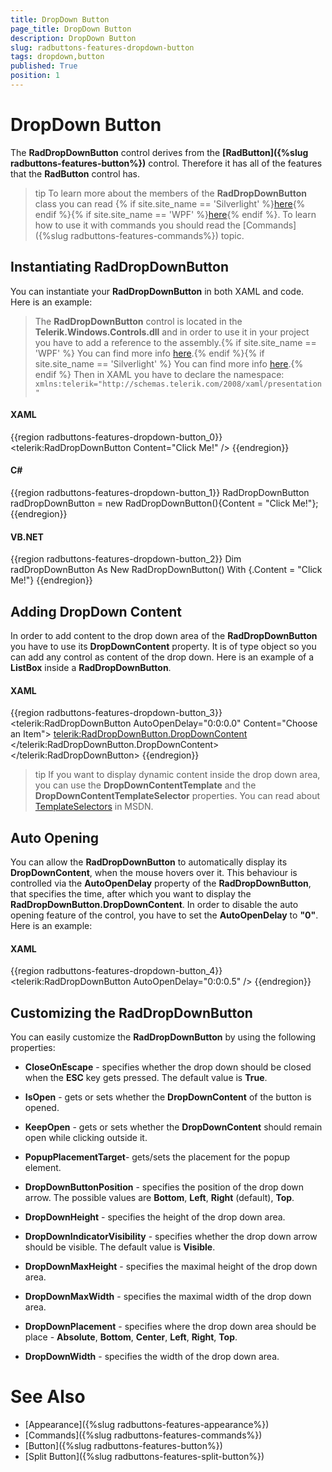 ```yaml
---
title: DropDown Button
page_title: DropDown Button
description: DropDown Button
slug: radbuttons-features-dropdown-button
tags: dropdown,button
published: True
position: 1
---
```


# DropDown Button

The __RadDropDownButton__ control derives from the __[RadButton]({%slug radbuttons-features-button%})__ control. Therefore it has all of the features that the __RadButton__ control has.	  

>tip To learn more about the members of the __RadDropDownButton__ class you can read {% if site.site_name == 'Silverlight' %}[here](http://www.telerik.com/help/silverlight/t_telerik_windows_controls_raddropdownbutton.html){% endif %}{% if site.site_name == 'WPF' %}[here](http://www.telerik.com/help/wpf/t_telerik_windows_controls_raddropdownbutton.html){% endif %}. To learn how to use it with commands you should read the [Commands]({%slug radbuttons-features-commands%}) topic.	  

## Instantiating RadDropDownButton

You can instantiate your __RadDropDownButton__ in both XAML and code. Here is an example:		

>The __RadDropDownButton__ control is located in the __Telerik.Windows.Controls.dll__ and in order to use it in your project you have to add a reference to the assembly.{% if site.site_name == 'WPF' %} You can find more info [here](http://www.telerik.com/help/wpf/installation-installing-controls-dependencies-wpf.html).{% endif %}{% if site.site_name == 'Silverlight' %} You can find more info [here](http://www.telerik.com/help/silverlight/installation-installing-controls-dependencies.html).{% endif %}
>Then in XAML you have to declare the namespace: `xmlns:telerik="http://schemas.telerik.com/2008/xaml/presentation"`

#### __XAML__
{{region radbuttons-features-dropdown-button_0}}
	<telerik:RadDropDownButton Content="Click Me!" />
{{endregion}}

#### __C#__
{{region radbuttons-features-dropdown-button_1}}
	RadDropDownButton radDropDownButton = new RadDropDownButton(){Content = "Click Me!"};
{{endregion}}

#### __VB.NET__
{{region radbuttons-features-dropdown-button_2}}
	Dim radDropDownButton As New RadDropDownButton() With {.Content = "Click Me!"}
{{endregion}}

## Adding DropDown Content

In order to add content to the drop down area of the __RadDropDownButton__ you have to use its __DropDownContent__ property. It is of type object so you can add any control as content of the drop down. Here is an example of a __ListBox__ inside a __RadDropDownButton__.		

#### __XAML__

{{region radbuttons-features-dropdown-button_3}}
	<telerik:RadDropDownButton AutoOpenDelay="0:0:0.0"
	                           Content="Choose an Item">
	    <telerik:RadDropDownButton.DropDownContent>
	        <ListBox>
	            <ListBoxItem Content="Item 1" />
	            <ListBoxItem Content="Item 2" />
	            <ListBoxItem Content="Item 3" />
	        </ListBox>
	    </telerik:RadDropDownButton.DropDownContent>
	</telerik:RadDropDownButton>
{{endregion}}

>tip If you want to display dynamic content inside the drop down area, you can use the __DropDownContentTemplate__ and the __DropDownContentTemplateSelector__ properties. You can read about [TemplateSelectors](http://msdn.microsoft.com/en-us/library/system.windows.controls.datatemplateselector%28v=vs.110%29.aspx) in MSDN.

## Auto Opening

You can allow the __RadDropDownButton__ to automatically display its __DropDownContent__, when the mouse hovers over it. This behaviour is controlled via the __AutoOpenDelay__ property of the __RadDropDownButton__, that specifies the time, after which you want to display the __RadDropDownButton.DropDownContent__. In order to disable the auto opening feature of the control, you have to set the __AutoOpenDelay__ to __"0"__. Here is an example:		

#### __XAML__
{{region radbuttons-features-dropdown-button_4}}
	<telerik:RadDropDownButton AutoOpenDelay="0:0:0.5" />
{{endregion}}

## Customizing the RadDropDownButton

You can easily customize the __RadDropDownButton__ by using the following properties:		

* __CloseOnEscape__ - specifies whether the drop down should be closed when the __ESC__ key gets pressed. The default value is __True__.		  

* __IsOpen__ - gets or sets whether the __DropDownContent__ of the button is opened.		  

* __KeepOpen__ - gets or sets whether the __DropDownContent__ should remain open while clicking outside it.		  

* __PopupPlacementTarget__- gets/sets the placement for the popup element.		  

* __DropDownButtonPosition__ - specifies the position of the drop down arrow. The possible values are __Bottom__, __Left__, __Right__ (default), __Top__.		  

* __DropDownHeight__ - specifies the height of the drop down area.		  

* __DropDownIndicatorVisibility__ - specifies whether the drop down arrow should be visible. The default value is __Visible__.		  

* __DropDownMaxHeight__ - specifies the maximal height of the drop down area.		  

* __DropDownMaxWidth__ - specifies the maximal width of the drop down area.		  

* __DropDownPlacement__ - specifies where the drop down area should be place - __Absolute__, __Bottom__, __Center__, __Left__, __Right__, __Top__.		  

* __DropDownWidth__ - specifies the width of the drop down area.		  

# See Also
 * [Appearance]({%slug radbuttons-features-appearance%})
 * [Commands]({%slug radbuttons-features-commands%})
 * [Button]({%slug radbuttons-features-button%})
 * [Split Button]({%slug radbuttons-features-split-button%})